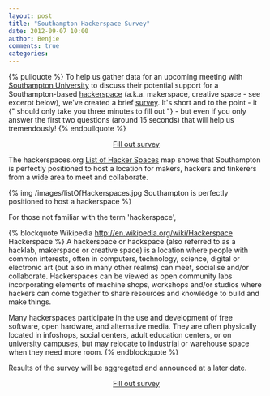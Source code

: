 ```yaml
---
layout: post
title: "Southampton Hackerspace Survey"
date: 2012-09-07 10:00
author: Benjie
comments: true
categories: 
---
```


{% pullquote %}
To help us gather data for an upcoming meeting with 
[Southampton University][] to discuss their potential 
support for a Southampton-based [hackerspace][] (a.k.a. makerspace,
creative space - see excerpt below), we've created a brief [survey][].  It's short and to the point - it
{" should only take you three minutes to fill out "} - 
but even if you only answer the first two questions (around 15 seconds)
that will help us tremendously!
{% endpullquote %}

<p style="text-align:center"><a href="https://docs.google.com/a/southackton.org.uk/spreadsheet/viewform?formkey=dDNqNFNCNE9jZllBZmpaY2xwZ2NHQnc6MQ" title="2012 SoutHACKton Survey" class="punch">Fill out survey</a></p>

The hackerspaces.org [List of Hacker Spaces][hackerspaces/listof]
map shows that Southampton is perfectly positioned to host a location
for makers, hackers and tinkerers from a wide area to meet and collaborate.

{% img /images/listOfHackerspaces.jpg Southampton is perfectly positioned to host a hackerspace %}

For those not familiar with the term 'hackerspace',
<!-- more -->

{% blockquote Wikipedia http://en.wikipedia.org/wiki/Hackerspace Hackerspace %}
A hackerspace or hackspace (also referred to as a hacklab, makerspace or creative space) is a location where people with common interests, often in computers, technology, science, digital or electronic art (but also in many other realms) can meet, socialise and/or collaborate. Hackerspaces can be viewed as open community labs incorporating elements of machine shops, workshops and/or studios where hackers can come together to share resources and knowledge to build and make things.

Many hackerspaces participate in the use and development of free software, open hardware, and alternative media. They are often physically located in infoshops, social centers, adult education centers, or on university campuses, but may relocate to industrial or warehouse space when they need more room.
{% endblockquote %}

Results of the survey will be aggregated and announced at a later date.

<p style="text-align:center"><a href="https://docs.google.com/a/southackton.org.uk/spreadsheet/viewform?formkey=dDNqNFNCNE9jZllBZmpaY2xwZ2NHQnc6MQ" title="2012 SoutHACKton Survey" class="punch">Fill out survey</a></p>


[Southampton University]: http://www.southampton.ac.uk/
[hackerspace]: http://en.wikipedia.org/wiki/Hackerspace "a location where people with common interests, often in computers, technology, science, digital or electronic art (but also in many other realms) can meet, socialise and/or collaborate"
[survey]: https://docs.google.com/a/southackton.org.uk/spreadsheet/viewform?formkey=dDNqNFNCNE9jZllBZmpaY2xwZ2NHQnc6MQ "2012 SoutHACKton Survey"
[hackerspaces/listof]: http://hackerspaces.org/wiki/List_of_Hacker_Spaces
[hsImg]: /images/listOfHackerspaces.jpg
